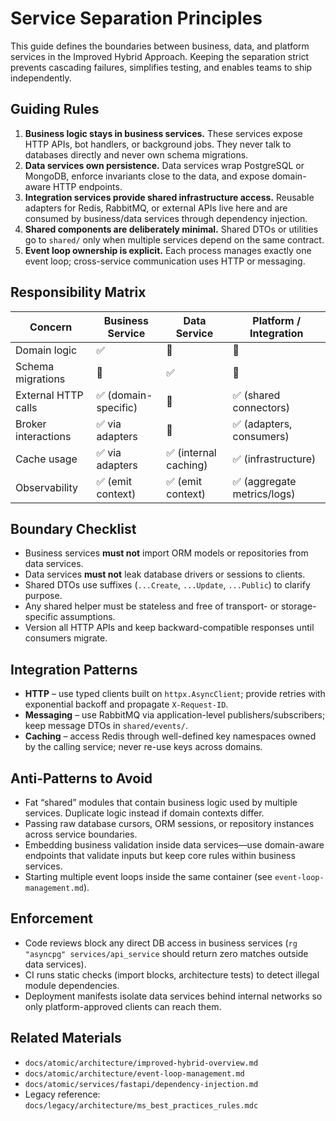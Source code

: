 # Service Separation Principles

This guide defines the boundaries between business, data, and platform services in the Improved Hybrid Approach. Keeping the separation strict prevents cascading failures, simplifies testing, and enables teams to ship independently.

## Guiding Rules

1. **Business logic stays in business services.** These services expose HTTP APIs, bot handlers, or background jobs. They never talk to databases directly and never own schema migrations.
2. **Data services own persistence.** Data services wrap PostgreSQL or MongoDB, enforce invariants close to the data, and expose domain-aware HTTP endpoints.
3. **Integration services provide shared infrastructure access.** Reusable adapters for Redis, RabbitMQ, or external APIs live here and are consumed by business/data services through dependency injection.
4. **Shared components are deliberately minimal.** Shared DTOs or utilities go to `shared/` only when multiple services depend on the same contract.
5. **Event loop ownership is explicit.** Each process manages exactly one event loop; cross-service communication uses HTTP or messaging.

## Responsibility Matrix

| Concern | Business Service | Data Service | Platform / Integration |
|---------|-----------------|--------------|------------------------|
| Domain logic | ✅ | 🚫 | 🚫 |
| Schema migrations | 🚫 | ✅ | 🚫 |
| External HTTP calls | ✅ (domain-specific) | 🚫 | ✅ (shared connectors) |
| Broker interactions | ✅ via adapters | 🚫 | ✅ (adapters, consumers) |
| Cache usage | ✅ via adapters | ✅ (internal caching) | ✅ (infrastructure) |
| Observability | ✅ (emit context) | ✅ (emit context) | ✅ (aggregate metrics/logs) |

## Boundary Checklist

- Business services **must not** import ORM models or repositories from data services.
- Data services **must not** leak database drivers or sessions to clients.
- Shared DTOs use suffixes (`...Create`, `...Update`, `...Public`) to clarify purpose.
- Any shared helper must be stateless and free of transport- or storage-specific assumptions.
- Version all HTTP APIs and keep backward-compatible responses until consumers migrate.

## Integration Patterns

- **HTTP** – use typed clients built on `httpx.AsyncClient`; provide retries with exponential backoff and propagate `X-Request-ID`.
- **Messaging** – use RabbitMQ via application-level publishers/subscribers; keep message DTOs in `shared/events/`.
- **Caching** – access Redis through well-defined key namespaces owned by the calling service; never re-use keys across domains.

## Anti-Patterns to Avoid

- Fat “shared” modules that contain business logic used by multiple services. Duplicate logic instead if domain contexts differ.
- Passing raw database cursors, ORM sessions, or repository instances across service boundaries.
- Embedding business validation inside data services—use domain-aware endpoints that validate inputs but keep core rules within business services.
- Starting multiple event loops inside the same container (see `event-loop-management.md`).

## Enforcement

- Code reviews block any direct DB access in business services (`rg "asyncpg" services/api_service` should return zero matches outside data services).
- CI runs static checks (import blocks, architecture tests) to detect illegal module dependencies.
- Deployment manifests isolate data services behind internal networks so only platform-approved clients can reach them.

## Related Materials

- `docs/atomic/architecture/improved-hybrid-overview.md`
- `docs/atomic/architecture/event-loop-management.md`
- `docs/atomic/services/fastapi/dependency-injection.md`
- Legacy reference: `docs/legacy/architecture/ms_best_practices_rules.mdc`
